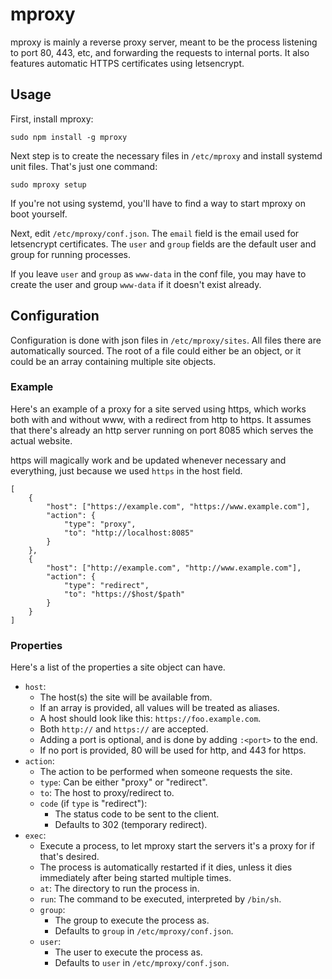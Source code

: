 # mproxy

mproxy is mainly a reverse proxy server, meant to be the process listening to
port 80, 443, etc, and forwarding the requests to internal ports. It also
features automatic HTTPS certificates using letsencrypt.

## Usage

First, install mproxy:

	sudo npm install -g mproxy

Next step is to create the necessary files in `/etc/mproxy` and install systemd
unit files. That's just one command:

	sudo mproxy setup

If you're not using systemd, you'll have to find a way to start mproxy on boot
yourself.

Next, edit `/etc/mproxy/conf.json`. The `email` field is the email used for
letsencrypt certificates. The `user` and `group` fields are the default user
and group for running processes.

If you leave `user` and `group` as `www-data` in the conf file, you may have to
create the user and group `www-data` if it doesn't exist already.

## Configuration

Configuration is done with json files in `/etc/mproxy/sites`. All files there
are automatically sourced. The root of a file could either be an object, or it
could be an array containing multiple site objects.

### Example

Here's an example of a proxy for a site served using https, which works both
with and without www, with a redirect from http to https.
It assumes that there's already an http server running on port 8085 which
serves the actual website.

https will magically work and be updated whenever necessary and everything,
just because we used `https` in the host field.

	[
		{
			"host": ["https://example.com", "https://www.example.com"],
			"action": {
				"type": "proxy",
				"to": "http://localhost:8085"
			}
		},
		{
			"host": ["http://example.com", "http://www.example.com"],
			"action": {
				"type": "redirect",
				"to": "https://$host/$path"
			}
		}
	]

### Properties

Here's a list of the properties a site object can have.

* `host`:
	* The host(s) the site will be available from.
	* If an array is provided, all values will be treated as aliases.
	* A host should look like this: `https://foo.example.com`.
	* Both `http://` and `https://` are accepted.
	* Adding a port is optional, and is done by adding `:<port>` to the end.
	* If no port is provided, 80 will be used for http, and 443 for https.
* `action`:
	* The action to be performed when someone requests the site.
	* `type`: Can be either "proxy" or "redirect".
	* `to`: The host to proxy/redirect to.
	* `code` (if `type` is "redirect"):
		* The status code to be sent to the client.
		* Defaults to 302 (temporary redirect).
* `exec`:
	* Execute a process, to let mproxy start the servers it's a proxy
	  for if that's desired.
	* The process is automatically restarted if it dies, unless it dies
	  immediately after being started multiple times.
	* `at`: The directory to run the process in.
	* `run`: The command to be executed, interpreted by `/bin/sh`.
	* `group`:
		* The group to execute the process as.
		* Defaults to `group` in `/etc/mproxy/conf.json`.
	* `user`:
		* The user to execute the process as.
		* Defaults to `user` in `/etc/mproxy/conf.json`.

